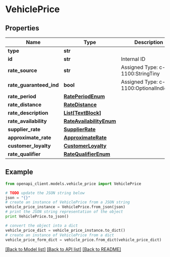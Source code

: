 # VehiclePrice


## Properties
Name | Type | Description | Notes
------------ | ------------- | ------------- | -------------
**type** | **str** |  | [optional] 
**id** | **str** | Internal ID | [optional] 
**rate_source** | **str** | Assigned Type: c-1100:StringTiny | [optional] 
**rate_guaranteed_ind** | **bool** | Assigned Type: c-1100:OptionalIndicator | [optional] 
**rate_period** | [**RatePeriodEnum**](RatePeriodEnum.md) |  | [optional] 
**rate_distance** | [**RateDistance**](RateDistance.md) |  | [optional] 
**rate_description** | [**List[TextBlock]**](TextBlock.md) |  | [optional] 
**rate_availability** | [**RateAvailabilityEnum**](RateAvailabilityEnum.md) |  | [optional] 
**supplier_rate** | [**SupplierRate**](SupplierRate.md) |  | 
**approximate_rate** | [**ApproximateRate**](ApproximateRate.md) |  | [optional] 
**customer_loyalty** | [**CustomerLoyalty**](CustomerLoyalty.md) |  | [optional] 
**rate_qualifier** | [**RateQualifierEnum**](RateQualifierEnum.md) |  | [optional] 

## Example

```python
from openapi_client.models.vehicle_price import VehiclePrice

# TODO update the JSON string below
json = "{}"
# create an instance of VehiclePrice from a JSON string
vehicle_price_instance = VehiclePrice.from_json(json)
# print the JSON string representation of the object
print VehiclePrice.to_json()

# convert the object into a dict
vehicle_price_dict = vehicle_price_instance.to_dict()
# create an instance of VehiclePrice from a dict
vehicle_price_form_dict = vehicle_price.from_dict(vehicle_price_dict)
```
[[Back to Model list]](../README.md#documentation-for-models) [[Back to API list]](../README.md#documentation-for-api-endpoints) [[Back to README]](../README.md)


